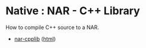 # Native : NAR - C++ Library

How to compile C++ source to a NAR.

* [nar-cpplib](src/site/markdown/index.md) ([html](https://plord12.github.io/samples/10.4.1/nativelibrary/nar/nar-cpplib/))
